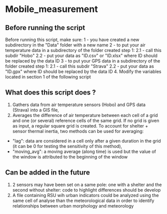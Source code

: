 # Mobile_measurement

## Before running the script
Before running this script, make sure:
    1 - you have created a new subdirectory in the "Data" folder with a new name
    2 - to put your air temperature data in a subdirectory of the folder created step 1:
        2.1 - call this subdir "Hobo"
        2.2 - put your data as "ID.csv" or "ID.xlsx" where ID should be replaced by the data ID
    3 - to put your GPS data in a subdirectory of the folder created step 1:
        2.1 - call this subdir "Strava"
        2.2 - put your data as "ID.gpx" where ID should be replaced by the data ID
    4. Modify the variables located in section 1 of the following script
    
    
## What does this script does ?
1. Gathers data from air temperature sensors (Hobo) and GPS data (Strava)
into a GIS file,
2. Averages the difference of air temperature between each cell of a 
grid and one (or several) reference cells of the same grid.
If no grid is given as input, a regular square grid is created. 
To account for shelter + sensor thermal inertia, two methods can be used
for averaging:
- "lag": data are considered in a cell only after a given duration in the grid 
(it can be 0 for testing the sensitivity of this method),
- "moving_avg": a moving average (along time) is used but the value of the window
is attributed to the beginning of the window


## Can be added in the future
1. 2 sensors may have been set on a same pole: one with a shelter and
the second without shelter: code to highlight differences should be develop
2. A file containing RSU wih urban indicators could be analyzed using the same cell of analyse than the meteorological data in order to identify relationships between urban morphology and meteorology
